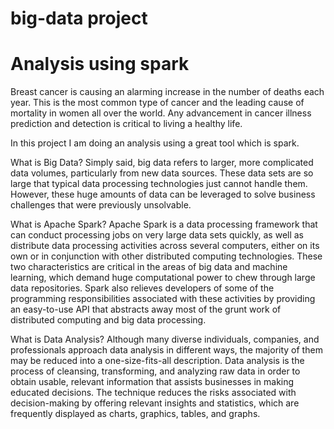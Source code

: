 # big-data project 
# Analysis using spark 

Breast cancer is causing an alarming increase in the number of deaths each year. This is the most common type of cancer and the leading cause of mortality in women all over the world. Any advancement in cancer illness prediction and detection is critical to living a healthy life.

In this project I am doing an analysis using a great tool which is spark.

What is Big Data?
Simply said, big data refers to larger, more complicated data volumes, particularly from new data sources. These data sets are so large that typical data processing technologies just cannot handle them. However, these huge amounts of data can be leveraged to solve business challenges that were previously unsolvable.

What is Apache Spark? 
Apache Spark is a data processing framework that can conduct processing jobs on very large data sets quickly, as well as distribute data processing activities across several computers, either on its own or in conjunction with other distributed computing technologies. These two characteristics are critical in the areas of big data and machine learning, which demand huge computational power to chew through large data repositories. Spark also relieves developers of some of the programming responsibilities associated with these activities by providing an easy-to-use API that abstracts away most of the grunt work of distributed computing and big data processing.

What is Data Analysis?
Although many diverse individuals, companies, and professionals approach data analysis in different ways, the majority of them may be reduced into a one-size-fits-all description. Data analysis is the process of cleansing, transforming, and analyzing raw data in order to obtain usable, relevant information that assists businesses in making educated decisions. The technique reduces the risks associated with decision-making by offering relevant insights and statistics, which are frequently displayed as charts, graphics, tables, and graphs.

